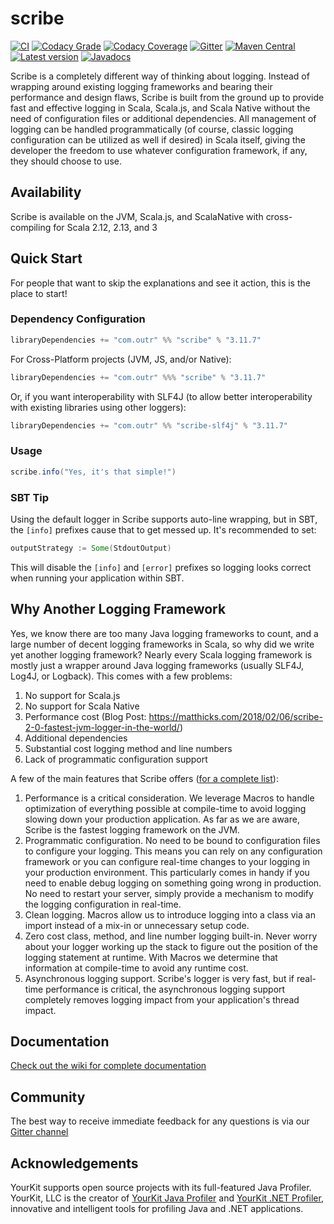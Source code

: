 # scribe

[![CI](https://github.com/outr/scribe/actions/workflows/ci.yml/badge.svg?branch=master)](https://github.com/outr/scribe/actions/workflows/ci.yml)
[![Codacy Grade](https://app.codacy.com/project/badge/Grade/f333f6b110974985b2d1dbea39665e9e)](https://www.codacy.com/gh/outr/scribe/dashboard?utm_source=github.com&amp;utm_medium=referral&amp;utm_content=outr/scribe&amp;utm_campaign=Badge_Grade)
[![Codacy Coverage](https://app.codacy.com/project/badge/Coverage/f333f6b110974985b2d1dbea39665e9e)](https://www.codacy.com/gh/outr/scribe/dashboard?utm_source=github.com&utm_medium=referral&utm_content=outr/scribe&utm_campaign=Badge_Coverage)
[![Gitter](https://badges.gitter.im/Join%20Chat.svg)](https://gitter.im/outr/scribe)
[![Maven Central](https://maven-badges.herokuapp.com/maven-central/com.outr/scribe_2.13/badge.svg)](https://maven-badges.herokuapp.com/maven-central/com.outr/scribe_2.13)
[![Latest version](https://index.scala-lang.org/outr/scribe/scribe/latest.svg)](https://index.scala-lang.org/outr/scribe)
[![Javadocs](https://javadoc.io/badge/com.outr/scribe_2.13.svg)](https://javadoc.io/doc/com.outr/scribe_2.13)

Scribe is a completely different way of thinking about logging. Instead of wrapping around existing logging frameworks
and bearing their performance and design flaws, Scribe is built from the ground up to provide fast and effective logging
in Scala, Scala.js, and Scala Native without the need of configuration files or additional dependencies. All management
of logging can be handled programmatically (of course, classic logging configuration can be utilized as well if desired)
in Scala itself, giving the developer the freedom to use whatever configuration framework, if any, they should choose to
use.

## Availability

Scribe is available on the JVM, Scala.js, and ScalaNative with cross-compiling for Scala 2.12, 2.13, and 3

## Quick Start

For people that want to skip the explanations and see it action, this is the place to start!

### Dependency Configuration

```scala
libraryDependencies += "com.outr" %% "scribe" % "3.11.7"
```

For Cross-Platform projects (JVM, JS, and/or Native):

```scala
libraryDependencies += "com.outr" %%% "scribe" % "3.11.7"
```

Or, if you want interoperability with SLF4J (to allow better interoperability with existing libraries using other loggers):

```scala
libraryDependencies += "com.outr" %% "scribe-slf4j" % "3.11.7"
```

### Usage

```scala
scribe.info("Yes, it's that simple!")
```

### SBT Tip
Using the default logger in Scribe supports auto-line wrapping, but in SBT, the `[info]` prefixes cause that to get
messed up. It's recommended to set:
```sbt
outputStrategy := Some(StdoutOutput)
```
This will disable the `[info]` and `[error]` prefixes so logging looks correct when running your application within SBT.

## Why Another Logging Framework

Yes, we know there are too many Java logging frameworks to count, and a large number of decent logging frameworks in
Scala, so why did we write yet another logging framework?  Nearly every Scala logging framework is mostly just a wrapper
around Java logging frameworks (usually SLF4J, Log4J, or Logback). This comes with a few problems:

 1. No support for Scala.js
 2. No support for Scala Native
 3. Performance cost (Blog Post: https://matthicks.com/2018/02/06/scribe-2-0-fastest-jvm-logger-in-the-world/)
 4. Additional dependencies
 5. Substantial cost logging method and line numbers
 6. Lack of programmatic configuration support

A few of the main features that Scribe offers ([for a complete list](https://github.com/outr/scribe/wiki/Features)):

 1. Performance is a critical consideration. We leverage Macros to handle optimization of everything possible at
compile-time to avoid logging slowing down your production application. As far as we are aware, Scribe is the fastest
logging framework on the JVM.
 2. Programmatic configuration. No need to be bound to configuration files to configure your logging. This means you can
rely on any configuration framework or you can configure real-time changes to your logging in your production environment.
This particularly comes in handy if you need to enable debug logging on something going wrong in production. No need to
restart your server, simply provide a mechanism to modify the logging configuration in real-time.
 3. Clean logging. Macros allow us to introduce logging into a class via an import instead of a mix-in or unnecessary
setup code.
 4. Zero cost class, method, and line number logging built-in. Never worry about your logger working up the stack to figure
out the position of the logging statement at runtime. With Macros we determine that information at compile-time to avoid
any runtime cost.
 5. Asynchronous logging support. Scribe's logger is very fast, but if real-time performance is critical, the
asynchronous logging support completely removes logging impact from your application's thread impact.

## Documentation
[Check out the wiki for complete documentation](https://github.com/outr/scribe/wiki)

## Community
The best way to receive immediate feedback for any questions is via our [Gitter channel](https://gitter.im/outr/scribe)

## Acknowledgements
YourKit supports open source projects with its full-featured Java Profiler.
YourKit, LLC is the creator of [YourKit Java Profiler](https://www.yourkit.com/java/profiler/)
and [YourKit .NET Profiler](https://www.yourkit.com/.net/profiler/),
innovative and intelligent tools for profiling Java and .NET applications.
